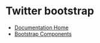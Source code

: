 # Twitter bootstrap

- [Documentation Home](https://getbootstrap.com/docs/4.4/getting-started/introduction/)
- [Bootstrap Components](https://getbootstrap.com/docs/4.4/components)
